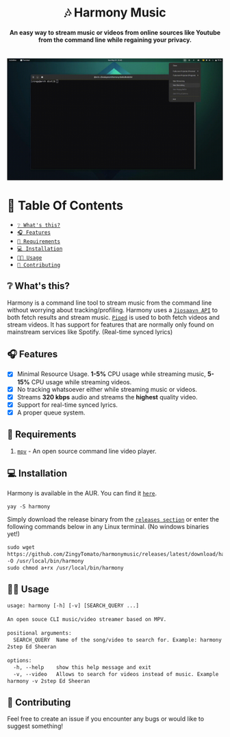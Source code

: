 <div align="center">
<h1>🎶 Harmony Music</h1>
<h4>An easy way to stream music or videos from online sources like Youtube from the command line while regaining your privacy.</h4>
</div>

<div align="center" width="60%" height="auto">
  <br>
    <img src="showcase/2022-05-15 21-45-16.gif">
</div>

# 📖 Table Of Contents

* [`❔ What's this?`](#-whats-this)
* [`🎧 Features`](#-features)
* [`📜 Requirements`](#-requirements)
* [`💻 Installation`](#-installation)
* [`👨‍🔧 Usage`](#-usage)
* [`🏥 Contributing`](#-contributing)

## ❔ What's this?

Harmony is a command line tool to stream music from the command line without worrying about tracking/profiling. Harmony uses a [`Jiosaavn API`](https://github.com/sumitkolhe/jiosaavn-api) to both fetch results and stream music. [`Piped`](https://github.com/TeamPiped/Piped) is used to both fetch videos and stream videos. It has support for features that are normally only found on mainstream services like Spotify. (Real-time synced lyrics)
 
## 🎧 Features

- [x] Minimal Resource Usage. **1-5%** CPU usage while streaming music, **5-15%** CPU usage while streaming videos.
- [x] No tracking whatsoever either while streaming music or videos.
- [x] Streams **320 kbps** audio and streams the **highest** quality video.
- [x] Support for real-time synced lyrics.
- [x] A proper queue system. 

## 📜 Requirements

1. [`mpv`](https://mpv.io) - An open source command line video player.

## 💻 Installation

Harmony is available in the AUR. You can find it [`here`](https://aur.archlinux.org/packages/harmony).

```
yay -S harmony
```

Simply download the release binary from the [`releases section`](https://github.com/ZingyTomato/harmonymusic/releases) or enter the following commands below in any Linux terminal. (No windows binaries yet!)

```
sudo wget https://github.com/ZingyTomato/harmonymusic/releases/latest/download/harmony -O /usr/local/bin/harmony
sudo chmod a+rx /usr/local/bin/harmony
```

## 👨‍🔧 Usage

```
usage: harmony [-h] [-v] [SEARCH_QUERY ...]

An open souce CLI music/video streamer based on MPV.

positional arguments:
  SEARCH_QUERY  Name of the song/video to search for. Example: harmony 2step Ed Sheeran

options:
  -h, --help    show this help message and exit
  -v, --video   Allows to search for videos instead of music. Example harmony -v 2step Ed Sheeran
```

## 🏥 Contributing

Feel free to create an issue if you encounter any bugs or would like to suggest something!
